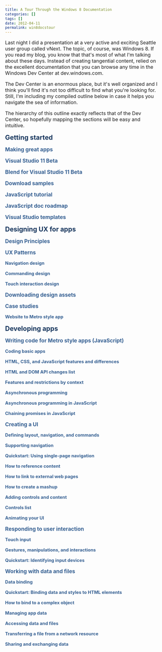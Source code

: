 ```yaml
---
title: A Tour Through the Windows 8 Documentation
categories: []
tags: []
date: 2012-04-11
permalink: win8docstour
---
```


<style type="text/css"><!--
 /* Font Definitions */
 @font-face
	{font-family:"Cambria Math";
	panose-1:2 4 5 3 5 4 6 3 2 4;}
@font-face
	{font-family:calibri;
	panose-1:2 15 5 2 2 2 4 3 2 4;}
 /* Style Definitions */
 p.msonormal, li.msonormal, div.msonormal
	{margin-top:0in;
	margin-right:0in;
	margin-bottom:10.0pt;
	margin-left:0in;
	line-height:115%;
	font-size:11.0pt;
	font-family:"Calibri","sans-serif";}
p
	{margin-right:0in;
	margin-left:0in;
	font-size:12.0pt;
	}
.msochpdefault
	{font-family:"Calibri","sans-serif";}
.msopapdefault
	{margin-bottom:10.0pt;
	line-height:115%;}
@page wordsection1
	{size:8.5in 11.0in;
	margin:1.0in 1.0in 1.0in 1.0in;}
div.wordsection1
	{page:wordsection1;}
-->
</style>

Last night I did a presentation at a very active and exciting Seattle user group called vNext. The topic, of course, was Windows 8\. If you read my blog, you know that that's most of what I'm talking about these days. Instead of creating tangential content, relied on the excellent documentation that you can browse any time in the Windows Dev Center at dev.windows.com.
<!-- xmore -->

The Dev Center is an enormous place, but it's well organized and I think you'll find it's not too difficult to find what you're looking for. Still, I'm including my compiled outline below in case it helps you navigate the sea of information.

<div class="WordSection1">

The hierarchy of this outline exactly reflects that of the Dev Center, so hopefully mapping the sections will be easy and intuitive.

 

**<span style="color: rgb(23, 54, 93); font-size: 16pt;">Getting started</span>**

**<span style="color: rgb(54, 96, 146); font-size: 13pt;">Making great apps</span>**

**<span style="color: rgb(54, 96, 146); font-size: 13pt;">Visual Studio 11 Beta</span>**

**<span style="color: rgb(54, 96, 146); font-size: 13pt;">Blend for Visual Studio 11 Beta</span>**

**<span style="color: rgb(54, 96, 146); font-size: 13pt;">Download samples</span>**

**<span style="color: rgb(54, 96, 146); font-size: 13pt;">JavaScript tutorial</span>**

**<span style="color: rgb(54, 96, 146); font-size: 13pt;">JavaScript doc roadmap</span>**

**<span style="color: rgb(54, 96, 146); font-size: 13pt;">Visual Studio templates</span>**

**<span style="color: rgb(23, 54, 93); font-size: 16pt;">Designing UX for apps</span>**

**<span style="color: rgb(54, 96, 146); font-size: 13pt;">Design Principles</span>**

**<span style="color: rgb(54, 96, 146); font-size: 13pt;">UX Patterns</span>**

**<span style="color: rgb(54, 96, 146); font-size: 11pt;">Navigation design</span>**

**<span style="color: rgb(54, 96, 146); font-size: 11pt;">Commanding design</span>**

**<span style="color: rgb(54, 96, 146); font-size: 11pt;">Touch interaction design</span>**

**<span style="color: rgb(54, 96, 146); font-size: 13pt;">Downloading design assets</span>**

**<span style="color: rgb(54, 96, 146); font-size: 13pt;">Case studies</span>**

**<span style="color: rgb(54, 96, 146); font-size: 11pt;">Website to Metro style app</span>**

**<span style="color: rgb(23, 54, 93); font-size: 16pt;">Developing apps</span>**

**<span style="color: rgb(54, 96, 146); font-size: 13pt;">Writing code for Metro style apps (JavaScript)</span>**

**<span style="color: rgb(54, 96, 146); font-size: 11pt;">Coding basic apps</span>**

**<span style="color: rgb(54, 96, 146); font-size: 11pt;">HTML, CSS, and JavaScript features and differences</span>**

**<span style="color: rgb(54, 96, 146); font-size: 11pt;">HTML and DOM API changes list</span>**

**<span style="color: rgb(54, 96, 146); font-size: 11pt;">Features and restrictions by context</span>**

**<span style="color: rgb(54, 96, 146); font-size: 11pt;">Asynchronous programming</span>**

**<span style="color: rgb(54, 96, 146); font-size: 11pt;">Asynchronous programming in JavaScript</span>**

**<span style="color: rgb(54, 96, 146); font-size: 11pt;">Chaining promises in JavaScript</span>**

**<span style="color: rgb(54, 96, 146); font-size: 13pt;">Creating a UI</span>**

**<span style="color: rgb(54, 96, 146); font-size: 11pt;">Defining layout, navigation, and commands</span>**

**<span style="color: rgb(54, 96, 146); font-size: 11pt;">Supporting navigation</span>**

**<span style="color: rgb(54, 96, 146); font-size: 11pt;">Quickstart: Using single-page navigation</span>**

**<span style="color: rgb(54, 96, 146); font-size: 11pt;">How to reference content</span>**

**<span style="color: rgb(54, 96, 146); font-size: 11pt;">How to link to external web pages</span>**

**<span style="color: rgb(54, 96, 146); font-size: 11pt;">How to create a mashup</span>**

**<span style="color: rgb(54, 96, 146); font-size: 11pt;">Adding controls and content</span>**

**<span style="color: rgb(54, 96, 146); font-size: 11pt;">Controls list</span>**

**<span style="color: rgb(54, 96, 146); font-size: 11pt;">Animating your UI</span>**

**<span style="color: rgb(54, 96, 146); font-size: 13pt;">Responding to user interaction</span>**

**<span style="color: rgb(54, 96, 146); font-size: 11pt;">Touch input</span>**

**<span style="color: rgb(54, 96, 146); font-size: 11pt;">Gestures, manipulations, and interactions</span>**

**<span style="color: rgb(54, 96, 146); font-size: 11pt;">Quickstart: Identifying input devices</span>**

**<span style="color: rgb(54, 96, 146); font-size: 13pt;">Working with data and files </span>**

**<span style="color: rgb(54, 96, 146); font-size: 11pt;">Data binding</span>**

**<span style="color: rgb(54, 96, 146); font-size: 11pt;">Quickstart: Binding data and styles to HTML elements</span>**

**<span style="color: rgb(54, 96, 146); font-size: 11pt;">How to bind to a complex object</span>**

**<span style="color: rgb(54, 96, 146); font-size: 11pt;">Managing app data</span>**

**<span style="color: rgb(54, 96, 146); font-size: 11pt;">Accessing data and files</span>**

**<span style="color: rgb(54, 96, 146); font-size: 11pt;">Transferring a file from a network resource</span>**

**<span style="color: rgb(54, 96, 146); font-size: 11pt;">Sharing and exchanging data</span>**

</div>